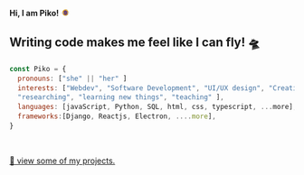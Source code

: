


<p><strong> Hi, I am Piko! <a href="https://www.youtube.com/channel/UC8NoIbiu78iGMnh_xezgx8A"><img width="3%" alt="Piko Can Fly" src="assets/piko-header.png" /></a></strong></p>
<h2 align="left">Writing code makes me feel like I can fly! 🛸</h2>

```javascript
const Piko = {
  pronouns: ["she" || "her" ]
  interests: ["Webdev", "Software Development", "UI/UX design", "Creative Coding", "Problem Solving",
  "researching", "learning new things", "teaching" ],
  languages: [javaScript, Python, SQL, html, css, typescript, ...more],
  frameworks:[Django, Reactjs, Electron, ....more],   
}
```


  <br>

<a href="https://maia-mlynczak.onrender.com/">👀 view some of my projects.</a>




